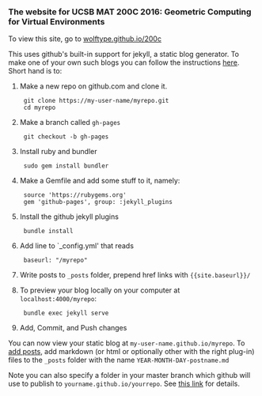 ### The website for UCSB MAT 200C 2016: Geometric Computing for Virtual Environments

To view this site, go to [wolftype.github.io/200c](http://wolftype.github.io/200c)

This uses github's built-in support for jekyll, a static blog generator.  To make one of your own such blogs you can follow the instructions [here](https://help.github.com/articles/setting-up-your-github-pages-site-locally-with-jekyll/).  Short hand is to:

1. Make a new repo on github.com and clone it.
		
		git clone https://my-user-name/myrepo.git
		cd myrepo

2. Make a branch called `gh-pages`

		git checkout -b gh-pages

3. Install ruby and bundler
	
		sudo gem install bundler

3. Make a Gemfile and add some stuff to it, namely:

		source 'https://rubygems.org'
		gem 'github-pages', group: :jekyll_plugins

4. Install the github jekyll plugins

		bundle install 

5. Add line to `_config.yml' that reads
		
		baseurl: "/myrepo"

6. Write posts to `_posts` folder, prepend href links with `{{site.baseurl}}/`

7. To preview your blog locally on your computer at `localhost:4000/myrepo`:

		bundle exec jekyll serve

8. Add, Commit, and Push changes

You can now view your static blog at `my-user-name.github.io/myrepo`.  To [add posts](https://jekyllrb.com/docs/posts/), add markdown (or html or optionally other with the right plug-in) files to the 
`_posts` folder with the name `YEAR-MONTH-DAY-postname.md`

Note you can also specify a folder in your master branch which github will use to publish to `yourname.github.io/yourrepo`.  See [this link](https://github.com/blog/2228-simpler-github-pages-publishing) for details.






